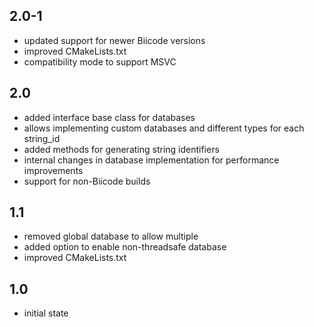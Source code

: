 2.0-1
-----
* updated support for newer Biicode versions
* improved CMakeLists.txt
* compatibility mode to support MSVC

2.0
---
* added interface base class for databases
* allows implementing custom databases and different types for each string_id
* added methods for generating string identifiers
* internal changes in database implementation for performance improvements
* support for non-Biicode builds

1.1
---
* removed global database to allow multiple
* added option to enable non-threadsafe database
* improved CMakeLists.txt

1.0
---
* initial state
